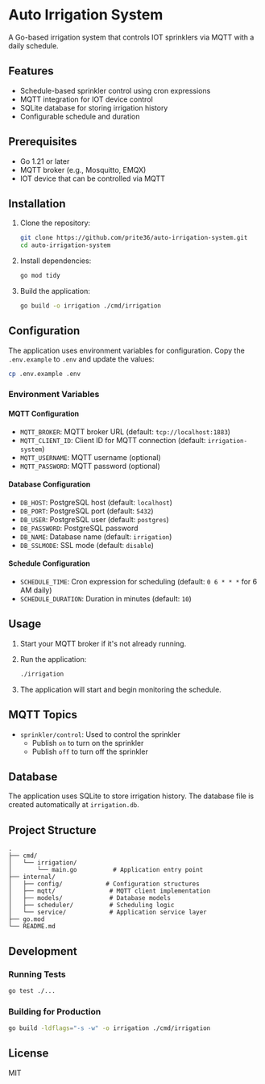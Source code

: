 # Auto Irrigation System

A Go-based irrigation system that controls IOT sprinklers via MQTT with a daily schedule.

## Features

- Schedule-based sprinkler control using cron expressions
- MQTT integration for IOT device control
- SQLite database for storing irrigation history
- Configurable schedule and duration

## Prerequisites

- Go 1.21 or later
- MQTT broker (e.g., Mosquitto, EMQX)
- IOT device that can be controlled via MQTT

## Installation

1. Clone the repository:
   ```bash
   git clone https://github.com/prite36/auto-irrigation-system.git
   cd auto-irrigation-system
   ```

2. Install dependencies:
   ```bash
   go mod tidy
   ```

3. Build the application:
   ```bash
   go build -o irrigation ./cmd/irrigation
   ```

## Configuration

The application uses environment variables for configuration. Copy the `.env.example` to `.env` and update the values:

```bash
cp .env.example .env
```

### Environment Variables

#### MQTT Configuration
- `MQTT_BROKER`: MQTT broker URL (default: `tcp://localhost:1883`)
- `MQTT_CLIENT_ID`: Client ID for MQTT connection (default: `irrigation-system`)
- `MQTT_USERNAME`: MQTT username (optional)
- `MQTT_PASSWORD`: MQTT password (optional)

#### Database Configuration
- `DB_HOST`: PostgreSQL host (default: `localhost`)
- `DB_PORT`: PostgreSQL port (default: `5432`)
- `DB_USER`: PostgreSQL user (default: `postgres`)
- `DB_PASSWORD`: PostgreSQL password
- `DB_NAME`: Database name (default: `irrigation`)
- `DB_SSLMODE`: SSL mode (default: `disable`)

#### Schedule Configuration
- `SCHEDULE_TIME`: Cron expression for scheduling (default: `0 6 * * *` for 6 AM daily)
- `SCHEDULE_DURATION`: Duration in minutes (default: `10`)

## Usage

1. Start your MQTT broker if it's not already running.
2. Run the application:
   ```bash
   ./irrigation
   ```

3. The application will start and begin monitoring the schedule.

## MQTT Topics

- `sprinkler/control`: Used to control the sprinkler
  - Publish `on` to turn on the sprinkler
  - Publish `off` to turn off the sprinkler

## Database

The application uses SQLite to store irrigation history. The database file is created automatically at `irrigation.db`.

## Project Structure

```
.
├── cmd/
│   └── irrigation/
│       └── main.go          # Application entry point
├── internal/
│   ├── config/            # Configuration structures
│   ├── mqtt/               # MQTT client implementation
│   ├── models/             # Database models
│   ├── scheduler/          # Scheduling logic
│   └── service/            # Application service layer
├── go.mod
└── README.md
```

## Development

### Running Tests

```bash
go test ./...
```

### Building for Production

```bash
go build -ldflags="-s -w" -o irrigation ./cmd/irrigation
```

## License

MIT
